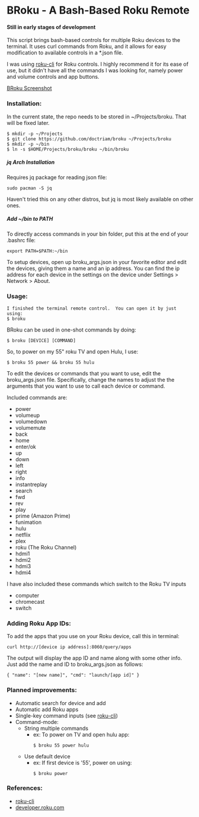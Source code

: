 # BRoku - A Bash-Based Roku Remote

#### Still in early stages of development

This script brings bash-based controls for multiple Roku devices to the
terminal.  It uses curl commands from Roku, and it allows for easy
modification to available controls in a \*.json file.

I was using [roku-cli](https://github.com/ncmiller/roku-cli) for Roku controls.  I highly
recommend it for its ease of use, but it didn't have all the commands I was
looking for, namely power and volume controls and app buttons.

[BRoku Screenshot](./screenshots/broku_0_1.jpg)

### Installation:
In the current state, the repo needs to be stored in ~/Projects/broku.  That
will be fixed later.
```
$ mkdir -p ~/Projects
$ git clone https://github.com/doctriam/broku ~/Projects/broku
$ mkdir -p ~/bin
$ ln -s $HOME/Projects/broku/broku ~/bin/broku
```

##### jq Arch Installation
Requires jq package for reading json file:
```
sudo pacman -S jq
```
Haven't tried this on any other distros, but jq is most likely available on
other ones.

##### Add ~/bin to PATH
To directly access commands in your bin folder, put this at the end of your .bashrc file:
```
export PATH=$PATH:~/bin
```


To setup devices, open up broku\_args.json in your favorite editor and edit the
devices, giving them a name and an ip address.  You can find the ip address for
each device in the settings on the device under Settings > Network > About.

### Usage:
```
I finished the terminal remote control.  You can open it by just using:
$ broku
```

BRoku can be used in one-shot commands by doing:
```
$ broku [DEVICE] [COMMAND]
```

So, to power on my 55" roku TV and open Hulu, I use:
```
$ broku 55 power && broku 55 hulu

```

To edit the devices or commands that you want to use, edit the broku_args.json
file.  Specifically, change the names to adjust the the arguments that you want
to use to call each device or command.

Included commands are:
* power
* volumeup
* volumedown
* volumemute
* back
* home
* enter/ok
* up
* down
* left
* right
* info
* instantreplay
* search
* fwd
* rev
* play
* prime (Amazon Prime)
* funimation
* hulu
* netflix
* plex
* roku (The Roku Channel)
* hdmi1
* hdmi2
* hdmi3
* hdmi4

I have also included these commands which switch to the Roku TV inputs
* computer
* chromecast
* switch

### Adding Roku App IDs:
To add the apps that you use on your Roku device, call this in terminal:
```
curl http://[device ip address]:8060/query/apps
```

The output will display the app ID and name along with some other info.  Just
add the name and ID to broku\_args.json as follows:
```
{ "name": "[new name]", "cmd": "launch/[app id]" }
```

### Planned improvements:
* Automatic search for device and add
* Automatic add Roku apps
* Single-key command inputs (see [roku-cli](https://github.com/ncmiller/roku-cli))
* Command-mode:
  * String multiple commands 
    *  ex: To power on TV and open hulu app:
        ```
        $ broku 55 power hulu
        ```
  * Use default device
    *  ex: If first device is '55', power on using:
        ```
        $ broku power
        ```

### References:
* [roku-cli](https://github.com/ncmiller/roku-cli)
* [developer.roku.com](https://developer.roku.com/docs/developer-program/debugging/external-control-api.md)
